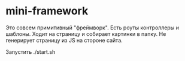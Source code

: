 # mini-framework
Это совсем примитивный "фреймворк". Есть роуты контроллеры и шаблоны. 
Ходит на страницу и собирает картинки в папку. Не генерирует страницу из JS на стороне сайта.

Запустить  ./start.sh
